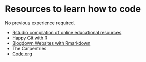 # Resources to learn how to code

No previous experience required.




- [Rstudio compilation of online educational resources](https://education.rstudio.com/).
- [Happy Git with R](https://happygitwithr.com/)
- [Blogdown Websites with Rmarkdown](https://bookdown.org/yihui/blogdown/)
- The Carpentries
- [Code.org](https://code.org/)








